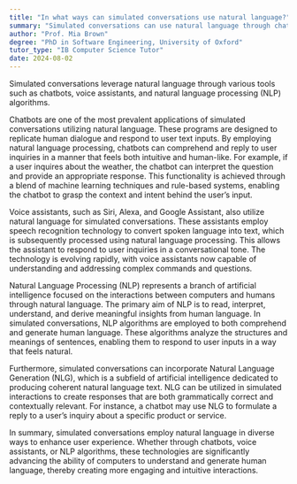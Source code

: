 ```yaml
---
title: "In what ways can simulated conversations use natural language?"
summary: "Simulated conversations can use natural language through chatbots, voice assistants, and natural language processing (NLP) algorithms."
author: "Prof. Mia Brown"
degree: "PhD in Software Engineering, University of Oxford"
tutor_type: "IB Computer Science Tutor"
date: 2024-08-02
---
```


Simulated conversations leverage natural language through various tools such as chatbots, voice assistants, and natural language processing (NLP) algorithms.

Chatbots are one of the most prevalent applications of simulated conversations utilizing natural language. These programs are designed to replicate human dialogue and respond to user text inputs. By employing natural language processing, chatbots can comprehend and reply to user inquiries in a manner that feels both intuitive and human-like. For example, if a user inquires about the weather, the chatbot can interpret the question and provide an appropriate response. This functionality is achieved through a blend of machine learning techniques and rule-based systems, enabling the chatbot to grasp the context and intent behind the user’s input.

Voice assistants, such as Siri, Alexa, and Google Assistant, also utilize natural language for simulated conversations. These assistants employ speech recognition technology to convert spoken language into text, which is subsequently processed using natural language processing. This allows the assistant to respond to user inquiries in a conversational tone. The technology is evolving rapidly, with voice assistants now capable of understanding and addressing complex commands and questions.

Natural Language Processing (NLP) represents a branch of artificial intelligence focused on the interactions between computers and humans through natural language. The primary aim of NLP is to read, interpret, understand, and derive meaningful insights from human language. In simulated conversations, NLP algorithms are employed to both comprehend and generate human language. These algorithms analyze the structures and meanings of sentences, enabling them to respond to user inputs in a way that feels natural.

Furthermore, simulated conversations can incorporate Natural Language Generation (NLG), which is a subfield of artificial intelligence dedicated to producing coherent natural language text. NLG can be utilized in simulated interactions to create responses that are both grammatically correct and contextually relevant. For instance, a chatbot may use NLG to formulate a reply to a user’s inquiry about a specific product or service.

In summary, simulated conversations employ natural language in diverse ways to enhance user experience. Whether through chatbots, voice assistants, or NLP algorithms, these technologies are significantly advancing the ability of computers to understand and generate human language, thereby creating more engaging and intuitive interactions.
    